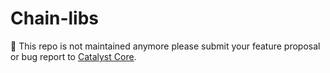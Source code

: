 # Chain-libs

🚧 This repo is not maintained anymore please submit your feature proposal or bug report to [Catalyst Core](https://github.com/input-output-hk/catalyst-core).
